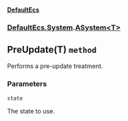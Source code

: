 #### [DefaultEcs](./DefaultEcs.md 'DefaultEcs')
### [DefaultEcs.System](./DefaultEcs.md#DefaultEcs-System 'DefaultEcs.System').[ASystem&lt;T&gt;](./DefaultEcs-System-ASystem-T-.md 'DefaultEcs.System.ASystem&lt;T&gt;')
## PreUpdate(T) `method`
Performs a pre-update treatment.
### Parameters

<a name='DefaultEcs-System-ASystem-T--PreUpdate(T)-state'></a>
`state`

The state to use.
